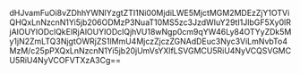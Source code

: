 dHJvamFuOi8vZDhhYWNlYzgtZTI1Ni00MjdiLWE5MjctMGM2MDEzZjY1OTViQHQxLnNzcnN1Yi5jb206ODMzP3NuaT10MS5zc3JzdWIuY29tI1JlbGF5Xy0lRjAlOUYlODclQkElRjAlOUYlODclQjhVU18wNgp0cm9qYW46Ly84OTYyZDk5My1jN2ZmLTQ3NjgtOWRjZS1lMmU4MjczZjczZGNAdDEuc3Nyc3ViLmNvbTo4MzM/c25pPXQxLnNzcnN1Yi5jb20jUmVsYXlfLSVGMCU5RiU4NyVCQSVGMCU5RiU4NyVCOFVTXzA3Cg==